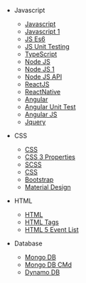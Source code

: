 <!-- _navbar.md -->


* Javascript

  * [Javascript](./docs/js-javascript.md)
  * [Javascript 1](./docs/js-js1.md)
  * [JS Es6](./docs/js-es6.md)
  * [JS Unit Testing](./docs/js-js-ut.md)
  * [TypeScript](./docs/js-ts.md)
  * [Node JS](./docs/js-nodejs.md)
  * [Node JS 1](./docs/js-node1.md)
  * [Node JS API](./docs/js-nodejs-api.md)
  * [ReactJS](./docs/js-react-js.md)
  * [ReactNative](./docs/js-react-native.md)
  * [Angular](./docs/js-angular.md)
  * [Angular Unit Test](./docs/js-angular-ut.md)
  * [Angular JS](./docs/js-angularjs.md)
  * [Jquery](./docs/js-jquery.md)

* CSS

  * [CSS](./docs/css-css.md)
  * [CSS 3 Properties](./docs/css-3-properties.md)
  * [SCSS](./docs/css-scss.md)
  * [CSS](./docs/css-css.md)
  * [Bootstrap](./docs/css-bootstrap.md)
  * [Material Design](./docs/css-material.md)
  

* HTML

  * [HTML](./docs/html-html.md)
  * [HTML Tags](./docs/html-tags.md)
  * [HTML 5 Event List](./docs/html-5-eventlist.md)


* Database

  * [Mongo DB](./docs/db-mongo.md)
  * [Mongo DB CMd](./docs/db-mongo-cmd.md)
  * [Dynamo DB](./docs/db-dynamodb.md)
